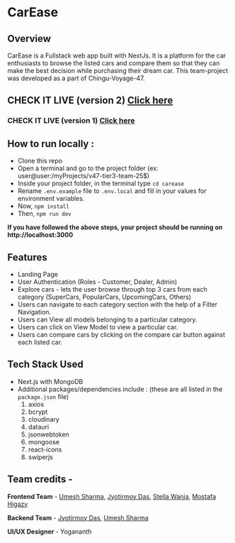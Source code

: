 # CarEase

## Overview 
CarEase is a Fullstack web app built with NextJs. It is a platform for the car enthusiasts to browse the listed cars and compare them so that they can make the best decision while purchasing their dream car. This team-project was developed as a part of Chingu-Voyage-47.

## CHECK IT LIVE (version 2) [Click here](https://carease.vercel.app/)
### CHECK IT LIVE (version 1) [Click here](https://carease-25.vercel.app/)

## How to run locally :

- Clone this repo
- Open a terminal and go to the project folder (ex: user@user:/myProjects/v47-tier3-team-25$)
- Inside your project folder, in the terminal type `cd carease`
- Rename `.env.example` file to `.env.local` and fill in your values for environment variables.
- Now, `npm install`
- Then, `npm run dev`

**If you have followed the above steps, your project should be running on http://localhost:3000**

## Features

- Landing Page
- User Authentication (Roles - Customer, Dealer, Admin)
- Explore cars - lets the user browse through top 3 cars from each category (SuperCars, PopularCars, UpcomingCars, Others)
- Users can navigate to each category section with the help of a Filter Navigation.
- Users can View all models belonging to a particular category.
- Users can click on View Model to view a particular car.
- Users can compare cars by clicking on the compare car button against each listed car.

## Tech Stack Used

- Next.js with MongoDB
- Additional packages/dependencies include : (these are all listed in the `package.json` file)
    1. axios
    2. bcrypt
    3. cloudinary
    4. datauri
    5. jsonwebtoken
    6. mongoose
    7. react-icons
    8. swiperjs


## Team credits -

**Frontend Team** - [Umesh Sharma](https://github.com/Omeshcoding), [Jyotirmoy Das](https://github.com/jdx-code), [Stella Wanja](https://github.com/StellaWanja), [Mostafa Higazy](https://github.com/DjTer3a) 

**Backend Team** - [Jyotirmoy Das](https://github.com/jdx-code), [Umesh Sharma](https://github.com/Omeshcoding)

**UI/UX Designer** - Yogananth 

